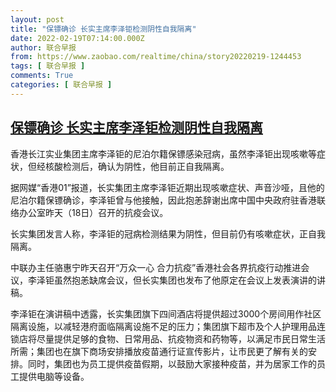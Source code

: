 ```yaml
---
layout: post
title: "保镖确诊 长实主席李泽钜检测阴性自我隔离"
date: 2022-02-19T07:14:00.000Z
author: 联合早报
from: https://www.zaobao.com/realtime/china/story20220219-1244453
tags: [ 联合早报 ]
comments: True
categories: [ 联合早报 ]
---
```

<!--1645254840000-->
[保镖确诊 长实主席李泽钜检测阴性自我隔离](https://www.zaobao.com/realtime/china/story20220219-1244453)
------

<div>
<p>香港长江实业集团主席李泽钜的尼泊尔籍保镖感染冠病，虽然李泽钜出现咳嗽等症状，但经核酸检测后，确认为阴性，他目前正自我隔离。</p><p>据网媒“香港01”报道，长实集团主席李泽钜近期出现咳嗽症状、声音沙哑，且他的尼泊尔籍保镖确诊，李泽钜曾与他接触，因此抱恙辞谢出席中国中央政府驻香港联络办公室昨天（18日）召开的抗疫会议。</p><p>长实集团发言人称，李泽钜的冠病检测结果为阴性，但目前仍有咳嗽症状，正自我隔离。</p><section id="imu"><div id="dfp-ad-imu1">        </div></section><p>中联办主任骆惠宁昨天召开“万众一心 合力抗疫”香港社会各界抗疫行动推进会议，李泽钜虽然抱恙缺席会议，但长实集团也发布了他原定在会议上发表演讲的讲稿。</p><p>李泽钜在演讲稿中透露，长实集团旗下四间酒店将提供超过3000个房间用作社区隔离设施，以减轻港府面临隔离设施不足的压力；集团旗下超市及个人护理用品连锁店将尽量提供足够的食物、日常用品、抗疫物资和药物等，以满足市民日常生活所需；集团也在旗下商场安排播放疫苗通行证宣传影片，让市民更了解有关的安排。同时，集团也为员工提供疫苗假期，以鼓励大家接种疫苗，并为居家工作的员工提供电脑等设备。</p>      <div class="cx_paywall_placeholder" id="sph_cdp_40"></div>
</div>
